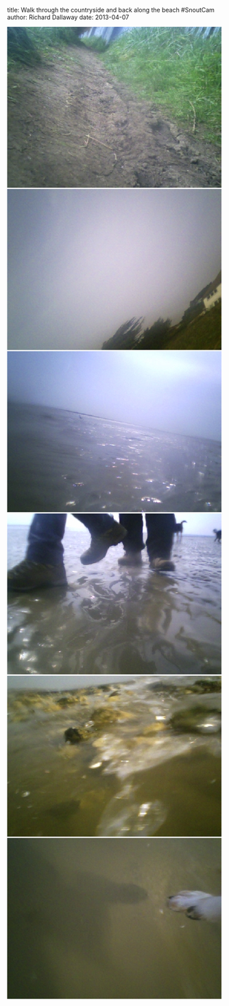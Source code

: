 
title: Walk through the countryside and back along the beach #SnoutCam
author: Richard Dallaway
date: 2013-04-07

<div><a href="/media/PICT0018.JPG"><img width="500" src="/media/PICT0018.JPG.500.JPG" height="375"></img></a></div><div><a href="/media/PICT0050.JPG"><img width="500" src="/media/PICT0050.JPG.500.JPG" height="375"></img></a></div><div><a href="/media/PICT0056.JPG"><img width="500" src="/media/PICT0056.JPG.500.JPG" height="375"></img></a></div><div><a href="/media/PICT0058.JPG"><img width="500" src="/media/PICT0058.JPG.500.JPG" height="375"></img></a></div><div><a href="/media/PICT0061.JPG"><img width="500" src="/media/PICT0061.JPG.500.JPG" height="375"></img></a></div><div><a href="/media/PICT0062.JPG"><img width="500" src="/media/PICT0062.JPG.500.JPG" height="375"></img></a></div>


       
    